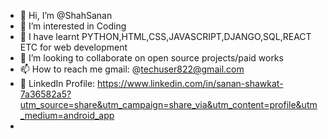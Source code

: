 - 👋 Hi, I’m @ShahSanan
- 👀 I’m interested in Coding
- 🌱 I have learnt PYTHON,HTML,CSS,JAVASCRIPT,DJANGO,SQL,REACT ETC for web development
- 💞️ I’m looking to collaborate on open source projects/paid works
- 📫 How to reach me gmail: @techuser822@gmail.com 
- 💬 LinkedIn Profile: https://www.linkedin.com/in/sanan-shawkat-7a36582a5?utm_source=share&utm_campaign=share_via&utm_content=profile&utm_medium=android_app
- 
<!---
ShahSanan/ShahSanan is a ✨ special ✨ repository because its `README.md` (this file) appears on your GitHub profile.
You can click the Preview link to take a look at your changes.
--->
